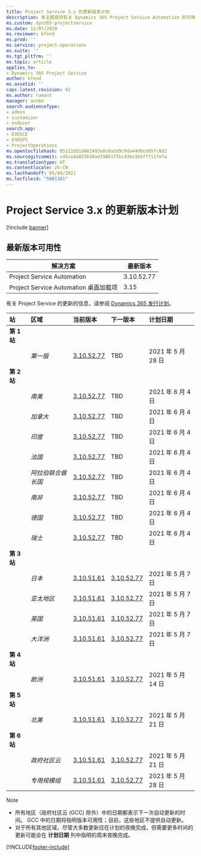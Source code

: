 ```yaml
---
title: Project Service 3.x 的更新版本计划
description: 本主题提供有关 Dynamics 365 Project Service Automation 的可用版本和即将发布版本的信息。
ms.custom: dyn365-projectservice
ms.date: 12/07/2020
ms.reviewer: kfend
ms.prod: ''
ms.service: project-operations
ms.suite: ''
ms.tgt_pltfrm: ''
ms.topic: article
applies_to:
- Dynamics 365 Project Service
author: kfend
ms.assetid: ''
caps.latest.revision: 42
ms.author: rumant
manager: annbe
search.audienceType:
- admin
- customizer
- enduser
search.app:
- D365CE
- D365PS
- ProjectOperations
ms.openlocfilehash: 05111b51d482493a8c8a1d9c9da44d6cd95fc8d2
ms.sourcegitcommit: c45ceda833b30ad39861f5bcd3ba1bbfff11fe7a
ms.translationtype: HT
ms.contentlocale: zh-CN
ms.lasthandoff: 05/04/2021
ms.locfileid: "5981361"
---
```

# <a name="update-release-schedule-for-project-service-3x"></a>Project Service 3.x 的更新版本计划

[!include [banner](../includes/psa-now-project-operations.md)]

## <a name="latest-version-availability"></a>最新版本可用性

| 解决方案  | 最新版本 |
|-------|----|
| Project Service Automation    | 3.10.52.77 |
| Project Service Automation 桌面加载项                | 3.15          |

有关 Project Service 的更新的信息，请参阅 [Dynamics 365 发行计划](/dynamics365/release-plans/)。 

| 站  | 区域 | 当前版本 | 下一版本 |  计划日期
| :---   | :---   | :---   | :---   |:---   |         
|<strong>第 1 站</strong> | |  |  | |
| | <i>第一版</i> | [3.10.52.77](whats-new-ur-31.md) | TBD | 2021 年 5 月 28 日
|<strong>第 2 站</strong> | |  |  | |
| | <i>南美</i> | [3.10.52.77](whats-new-ur-31.md) | TBD | 2021 年 6 月 4 日
| | <i>加拿大</i> | [3.10.52.77](whats-new-ur-31.md) | TBD | 2021 年 6 月 4 日
| | <i>印度</i> | [3.10.52.77](whats-new-ur-31.md) | TBD | 2021 年 6 月 4 日
| | <i>法国</i> | [3.10.52.77](whats-new-ur-31.md) | TBD | 2021 年 6 月 4 日
| | <i>阿拉伯联合酋长国</i> | [3.10.52.77](whats-new-ur-31.md) | TBD | 2021 年 6 月 4 日
| | <i>南非</i> | [3.10.52.77](whats-new-ur-31.md) | TBD | 2021 年 6 月 4 日
| | <i>德国</i> | [3.10.52.77](whats-new-ur-31.md) | TBD | 2021 年 6 月 4 日
| | <i>瑞士</i> | [3.10.52.77](whats-new-ur-31.md) | TBD | 2021 年 6 月 4 日
|<strong>第 3 站</strong> | |  |  | |
| | <i>日本</i> | [3.10.51.61](whats-new-ur-30.md) | [3.10.52.77](whats-new-ur-31.md) | 2021 年 5 月 7 日
| | <i>亚太地区</i> | [3.10.51.61](whats-new-ur-30.md) | [3.10.52.77](whats-new-ur-31.md) | 2021 年 5 月 7 日
| | <i>英国</i> | [3.10.51.61](whats-new-ur-30.md) | [3.10.52.77](whats-new-ur-31.md) | 2021 年 5 月 7 日
| | <i>大洋洲</i> | [3.10.51.61](whats-new-ur-30.md) | [3.10.52.77](whats-new-ur-31.md) | 2021 年 5 月 7 日
|<strong>第 4 站</strong> | |  |  | |
| | <i>欧洲</i> | [3.10.51.61](whats-new-ur-30.md) | [3.10.52.77](whats-new-ur-31.md) | 2021 年 5 月 14 日
|<strong>第 5 站</strong> | |  |  | |
| | <i>北美</i> | [3.10.51.61](whats-new-ur-30.md) | [3.10.52.77](whats-new-ur-31.md) | 2021 年 5 月 21 日
|<strong>第 6 站</strong> | |  |  | |
| | <i>政府社区云</i> | [3.10.51.61](whats-new-ur-30.md) | [3.10.52.77](whats-new-ur-31.md) | 2021 年 5 月 21 日
| | <i>专用规模组</i> | [3.10.51.61](whats-new-ur-30.md) | [3.10.52.77](whats-new-ur-31.md) | 2021 年 5 月 28 日

>[!Note]
> - 所有地区（政府社区云 (GCC) 除外）中的日期都表示下一次自动更新的时间。 GCC 中的日期将指明版本可用性；目前，这些地区不提供自动更新。
> - 对于所有其他区域，尽管大多数更新应在计划的夜晚完成，但需要更多时间的更新可能会在 **计划日期** 列中指明的周末夜晚完成。


[!INCLUDE[footer-include](../includes/footer-banner.md)]
